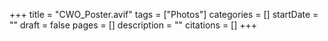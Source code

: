 +++
title = "CWO_Poster.avif"
tags = ["Photos"]
categories = []
startDate = ""
draft = false
pages = []
description = ""
citations = []
+++

